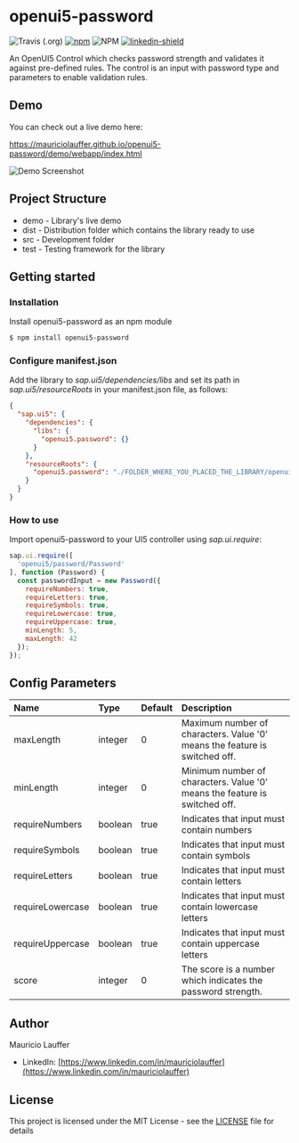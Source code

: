 # openui5-password

![Travis (.org)](https://img.shields.io/travis/mauriciolauffer/openui5-password)
[![npm](https://img.shields.io/npm/v/openui5-password)](https://www.npmjs.com/package/openui5-password)
![NPM](https://img.shields.io/npm/l/openui5-password)
[![linkedin-shield](https://img.shields.io/badge/LinkedIn-black?style=flat-square&logo=linkedin&colorB=555)](https://www.linkedin.com/in/mauriciolauffer)

An OpenUI5 Control which checks password strength and validates it against pre-defined rules.
The control is an input with password type and parameters to enable validation rules.

## Demo

You can check out a live demo here:

<https://mauriciolauffer.github.io/openui5-password/demo/webapp/index.html>

![Demo Screenshot](./openui5-password.png)

## Project Structure

* demo - Library's live demo
* dist - Distribution folder which contains the library ready to use
* src  - Development folder
* test - Testing framework for the library

## Getting started

### Installation

Install openui5-password as an npm module

```sh
$ npm install openui5-password
```

### Configure manifest.json

Add the library to *sap.ui5/dependencies/libs* and set its path in *sap.ui5/resourceRoots* in your manifest.json file, as follows:

```json
{
  "sap.ui5": {
    "dependencies": {
      "libs": {
        "openui5.password": {}
      }
    },
    "resourceRoots": {
      "openui5.password": "./FOLDER_WHERE_YOU_PLACED_THE_LIBRARY/openui5/password/"
    }
  }
}
```

### How to use

Import openui5-password to your UI5 controller using *sap.ui.require*:

```javascript
sap.ui.require([
  'openui5/password/Password'
], function (Password) {
  const passwordInput = new Password({
    requireNumbers: true,
    requireLetters: true,
    requireSymbols: true,
    requireLowercase: true,
    requireUppercase: true,
    minLength: 5,
    maxLength: 42
  });
});
```

## Config Parameters

| Name | Type | Default| Description
| :---- | :------------------- | :---- | :---------  |
| maxLength | integer | 0 | Maximum number of characters. Value '0' means the feature is switched off.
| minLength | integer | 0 | Minimum number of characters. Value '0' means the feature is switched off.
| requireNumbers | boolean | true | Indicates that input must contain numbers
| requireSymbols | boolean | true | Indicates that input must contain symbols
| requireLetters | boolean | true | Indicates that input must contain letters
| requireLowercase | boolean | true | Indicates that input must contain lowercase letters
| requireUppercase | boolean | true | Indicates that input must contain uppercase letters
| score | integer | 0 | The score is a number which indicates the password strength.

## Author

Mauricio Lauffer

* LinkedIn: [https://www.linkedin.com/in/mauriciolauffer](https://www.linkedin.com/in/mauriciolauffer)

## License

This project is licensed under the MIT License - see the [LICENSE](LICENSE) file for details
